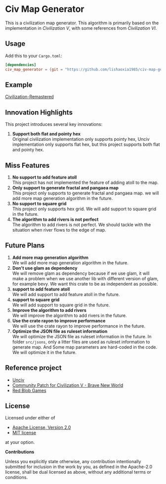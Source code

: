 # Civ Map Generator

This is a civilization map generator. This algorithm is primarily based on the implementation in *Civilization V*, with some references from *Civilization VI*.

## Usage

Add this to your `Cargo.toml`:

```toml
[dependencies]
civ_map_generator = {git = "https://github.com/lishaoxia1985/civ-map-generator.git", branch = "master"}
```

## Example

[Civilization-Remastered](https://github.com/lishaoxia1985/Civilization-Remastered)

## Innovation Highlights

This project introduces several key innovations:

1. **Support both flat and pointy hex**  
   Original civilization implementation only supports pointy hex, Unciv implementation only supports flat hex, but this project supports both flat and pointy hex.

## Miss Features

1. **No support to add feature atoll**  
   This project has not implemented the feature of adding atoll to the map.
2. **Only support to generate fractal and pangaea map**  
   This project only supports to generate fractal and pangaea map. we will add more map generation algorithm in the future.
3. **No support to square grid**  
   This project only supports hex grid. We will add support to square grid in the future.
4. **The algorithm to add rivers is not perfect**  
   The algorithm to add rivers is not perfect. We should tackle with the situation when river flows to the edge of map.

## Future Plans

1. **Add more map generation algorithm**  
   We will add more map generation algorithm in the future.
2. **Don't use glam as dependency**  
   We will remove glam as dependency because if we use glam, it will make a problem when we use another lib with different version of glam, for example bevy. We want this crate to be as independent as possible.
3. **support to add feature atoll**  
   We will add support to add feature atoll in the future.
4. **support to square grid**  
   We will add support to square grid in the future.
5. **Improve the algorithm to add rivers**  
   We will improve the algorithm to add rivers in the future.
6. **Use the crate rayon to improve performance**  
   We will use the crate rayon to improve performance in the future.
7. **Optimize the JSON file as ruleset information**  
   We will optimize the JSON file as ruleset information in the future. In folder `src/jsons`, only a litter files are used as ruleset information to generate map. And Some map parameters are hard-coded in the code. We will optimize it in the future.

## Reference project

 * [Unciv](https://github.com/yairm210/Unciv)  
 * [Community Patch for Civilization V - Brave New World](https://github.com/LoneGazebo/Community-Patch-DLL)  
 * [Red Blob Games](https://www.redblobgames.com/grids/hexagons/)

## License

Licensed under either of

 * [Apache License, Version 2.0](http://www.apache.org/licenses/LICENSE-2.0)
 * [MIT license](http://opensource.org/licenses/MIT)

at your option.

**Contributions**

Unless you explicitly state otherwise, any contribution intentionally submitted
for inclusion in the work by you, as defined in the Apache-2.0 license, shall be
dual licensed as above, without any additional terms or conditions.